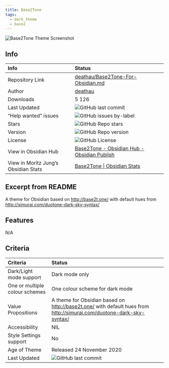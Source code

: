```yaml
---
title: Base2Tone
tags:
  - dark_theme
  - base2
---
```


<img alt="Base2Tone Theme Screenshot" src="https://raw.githubusercontent.com/deathau/Base2Tone-For-Obsidian.md/refs/heads/master/screenshot.jpg">

## Info

| Info                                 | Status                                                                                                                                                                                                                     |
| :----------------------------------- | :------------------------------------------------------------------------------------------------------------------------------------------------------------------------------------------------------------------------- |
| Repository Link                      | [deathau/Base2Tone-For-Obsidian.md](https://github.com/deathau/Base2Tone-For-Obsidian.md)                                                                                                                                  |
| Author                               | [deathau](https://github.com/deathau)                                                                                                                                                                                      |
| Downloads                            | 5 126                                                                                                                                                                                                                      |
| Last Updated                         | <img alt="GitHub last commit" src="https://img.shields.io/github/last-commit/deathau/Base2Tone-For-Obsidian.md?color=573E7A&amp;label=last%20update&amp;logo=github&amp;style=for-the-badge" referrerpolicy="no-referrer"> |
| “Help wanted” issues                 | <img alt="GitHub issues by-label" src="https://img.shields.io/github/issues/deathau/Base2Tone-For-Obsidian.md/help%20wanted?color=573E7A&amp;logo=github&amp;style=for-the-badge" referrerpolicy="no-referrer">            |
| Stars                                | <img alt="GitHub Repo stars" src="https://img.shields.io/github/stars/deathau/Base2Tone-For-Obsidian.md?color=573E7A&amp;logo=github&amp;style=for-the-badge" referrerpolicy="no-referrer">                                |
| Version                              | <img alt="GitHub Repo version" src="https://img.shields.io/github/v/release/deathau/Base2Tone-For-Obsidian.md?color=573E7A&amp;logo=github&amp;style=for-the-badge&sort=semver" referrerpolicy="no-referrer">              |
| License                              | <img alt="GitHub License" src="https://img.shields.io/github/license/deathau/Base2Tone-For-Obsidian.md?style=for-the-badge" referrerpolicy="noreferrer">                                                                   |
| View in Obsidian Hub                 | [Base2Tone \- Obsidian Hub \- Obsidian Publish](https://publish.obsidian.md/hub/02+-+Community+Expansions/02.05+All+Community+Expansions/Themes/Base2Tone)                                                                 |
| View in Moritz Jung’s Obsidian Stats | [Base2Tone \| Obsidian Stats](https://www.moritzjung.dev/obsidian-stats/themes/base2tone/)                                                                                                                                 |

## Excerpt from README

A theme for Obsidian based on <http://base2t.one/> with default hues from <http://simurai.com/duotone-dark-sky-syntax/>

## Features

N/A

## Criteria

| Criteria                       | Status                                                                                                                                                                                                                     |
| :----------------------------- | :------------------------------------------------------------------------------------------------------------------------------------------------------------------------------------------------------------------------- |
| Dark/Light mode support        | Dark mode only                                                                                                                                                                                                             |
| One or multiple colour schemes | One colour scheme for dark mode                                                                                                                                                                                            |
| Value Propositions             | A theme for Obsidian based on <http://base2t.one/> with default hues from <http://simurai.com/duotone-dark-sky-syntax/>                                                                                                    |
| Accessibility                  | NIL                                                                                                                                                                                                                        |
| Style Settings support         | No                                                                                                                                                                                                                         |
| Age of Theme                   | Released 24 November 2020                                                                                                                                                                                                  |
| Last Updated                   | <img alt="GitHub last commit" src="https://img.shields.io/github/last-commit/deathau/Base2Tone-For-Obsidian.md?color=573E7A&amp;label=last%20update&amp;logo=github&amp;style=for-the-badge" referrerpolicy="no-referrer"> |
